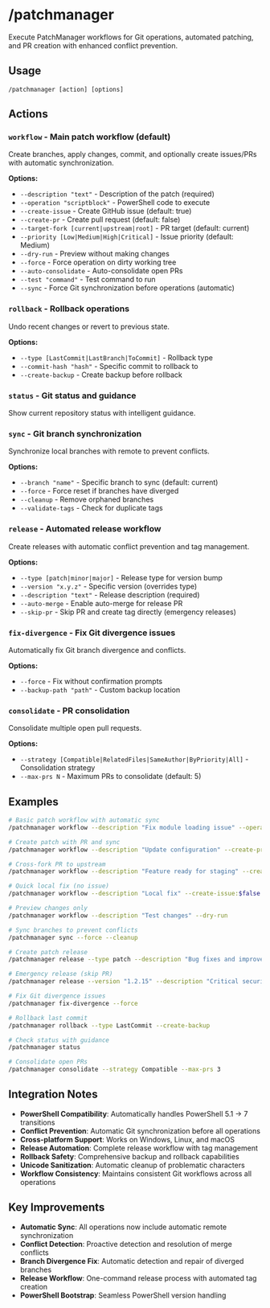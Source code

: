 # /patchmanager

Execute PatchManager workflows for Git operations, automated patching, and PR creation with enhanced conflict prevention.

## Usage
```
/patchmanager [action] [options]
```

## Actions

### `workflow` - Main patch workflow (default)
Create branches, apply changes, commit, and optionally create issues/PRs with automatic synchronization.

**Options:**
- `--description "text"` - Description of the patch (required)
- `--operation "scriptblock"` - PowerShell code to execute 
- `--create-issue` - Create GitHub issue (default: true)
- `--create-pr` - Create pull request (default: false)
- `--target-fork [current|upstream|root]` - PR target (default: current)
- `--priority [Low|Medium|High|Critical]` - Issue priority (default: Medium)
- `--dry-run` - Preview without making changes
- `--force` - Force operation on dirty working tree
- `--auto-consolidate` - Auto-consolidate open PRs
- `--test "command"` - Test command to run
- `--sync` - Force Git synchronization before operations (automatic)

### `rollback` - Rollback operations
Undo recent changes or revert to previous state.

**Options:**
- `--type [LastCommit|LastBranch|ToCommit]` - Rollback type
- `--commit-hash "hash"` - Specific commit to rollback to
- `--create-backup` - Create backup before rollback

### `status` - Git status and guidance
Show current repository status with intelligent guidance.

### `sync` - Git branch synchronization
Synchronize local branches with remote to prevent conflicts.

**Options:**
- `--branch "name"` - Specific branch to sync (default: current)
- `--force` - Force reset if branches have diverged
- `--cleanup` - Remove orphaned branches
- `--validate-tags` - Check for duplicate tags

### `release` - Automated release workflow
Create releases with automatic conflict prevention and tag management.

**Options:**
- `--type [patch|minor|major]` - Release type for version bump
- `--version "x.y.z"` - Specific version (overrides type)
- `--description "text"` - Release description (required)
- `--auto-merge` - Enable auto-merge for release PR
- `--skip-pr` - Skip PR and create tag directly (emergency releases)

### `fix-divergence` - Fix Git divergence issues
Automatically fix Git branch divergence and conflicts.

**Options:**
- `--force` - Fix without confirmation prompts
- `--backup-path "path"` - Custom backup location

### `consolidate` - PR consolidation
Consolidate multiple open pull requests.

**Options:**
- `--strategy [Compatible|RelatedFiles|SameAuthor|ByPriority|All]` - Consolidation strategy
- `--max-prs N` - Maximum PRs to consolidate (default: 5)

## Examples

```bash
# Basic patch workflow with automatic sync
/patchmanager workflow --description "Fix module loading issue" --operation "Get-Content module.ps1 | ForEach-Object { $_ -replace 'old', 'new' } | Set-Content module.ps1"

# Create patch with PR and sync
/patchmanager workflow --description "Update configuration" --create-pr --priority High --sync

# Cross-fork PR to upstream
/patchmanager workflow --description "Feature ready for staging" --create-pr --target-fork upstream

# Quick local fix (no issue)
/patchmanager workflow --description "Local fix" --create-issue:$false --operation "Fix-LocalIssue"

# Preview changes only
/patchmanager workflow --description "Test changes" --dry-run

# Sync branches to prevent conflicts
/patchmanager sync --force --cleanup

# Create patch release
/patchmanager release --type patch --description "Bug fixes and improvements"

# Emergency release (skip PR)
/patchmanager release --version "1.2.15" --description "Critical security fix" --skip-pr

# Fix Git divergence issues
/patchmanager fix-divergence --force

# Rollback last commit
/patchmanager rollback --type LastCommit --create-backup

# Check status with guidance
/patchmanager status

# Consolidate open PRs
/patchmanager consolidate --strategy Compatible --max-prs 3
```

## Integration Notes

- **PowerShell Compatibility**: Automatically handles PowerShell 5.1 → 7 transitions
- **Conflict Prevention**: Automatic Git synchronization before all operations
- **Cross-platform Support**: Works on Windows, Linux, and macOS
- **Release Automation**: Complete release workflow with tag management
- **Rollback Safety**: Comprehensive backup and rollback capabilities
- **Unicode Sanitization**: Automatic cleanup of problematic characters
- **Workflow Consistency**: Maintains consistent Git workflows across all operations

## Key Improvements

- **Automatic Sync**: All operations now include automatic remote synchronization
- **Conflict Detection**: Proactive detection and resolution of merge conflicts
- **Branch Divergence Fix**: Automatic detection and repair of diverged branches
- **Release Workflow**: One-command release process with automated tag creation
- **PowerShell Bootstrap**: Seamless PowerShell version handling